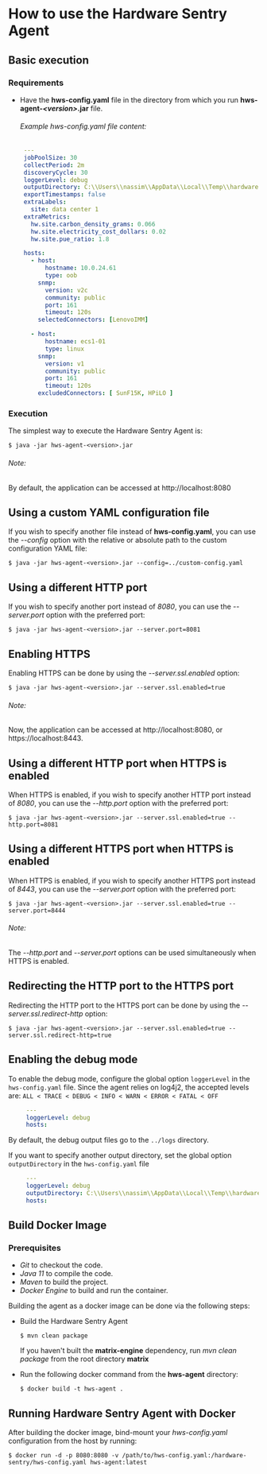 # How to use the Hardware Sentry Agent

  ## Basic execution

   ### Requirements

   - Have the **hws-config.yaml** file
     in the directory from which you run **hws-agent-_\<version\>_.jar** file.<br>

     ###### Example hws-config.yaml file content:
     ```yaml
      ---
      jobPoolSize: 30
      collectPeriod: 2m
      discoveryCycle: 30
      loggerLevel: debug
      outputDirectory: C:\\Users\\nassim\\AppData\\Local\\Temp\\hardware-logs2
      exportTimestamps: false
      extraLabels: 
        site: data center 1
      extraMetrics: 
        hw.site.carbon_density_grams: 0.066
        hw.site.electricity_cost_dollars: 0.02
        hw.site.pue_ratio: 1.8

      hosts:
        - host:
            hostname: 10.0.24.61
            type: oob
          snmp:
            version: v2c
            community: public
            port: 161
            timeout: 120s
          selectedConnectors: [LenovoIMM]

        - host:
            hostname: ecs1-01
            type: linux
          snmp:
            version: v1
            community: public
            port: 161
            timeout: 120s
          excludedConnectors: [ SunF15K, HPiLO ]
     ```

   ### Execution
   The simplest way to execute the Hardware Sentry Agent is:

   ```shell script
   $ java -jar hws-agent-<version>.jar
   ```

   ###### Note:
   By default, the application can be accessed at http://localhost:8080

  ## Using a custom YAML configuration file
  If you wish to specify another file instead of **hws-config.yaml**,
  you can use the _--config_ option
  with the relative or absolute path to the custom configuration YAML file:

  ```shell script
  $ java -jar hws-agent-<version>.jar --config=../custom-config.yaml
  ```

  ## Using a different HTTP port
  If you wish to specify another port instead of _8080_,
  you can use the _--server.port_ option with the preferred port:

  ```shell script
  $ java -jar hws-agent-<version>.jar --server.port=8081
  ```

  ## Enabling HTTPS
  Enabling HTTPS can be done by using the _--server.ssl.enabled_ option:

  ```shell script
  $ java -jar hws-agent-<version>.jar --server.ssl.enabled=true
  ```

   ###### Note:
   Now, the application can be accessed at http://localhost:8080, or https://localhost:8443.

  ## Using a different HTTP port when HTTPS is enabled
  When HTTPS is enabled, if you wish to specify another HTTP port instead of _8080_,
  you can use the _--http.port_ option with the preferred port:

  ```shell script
  $ java -jar hws-agent-<version>.jar --server.ssl.enabled=true --http.port=8081
  ```
  ## Using a different HTTPS port when HTTPS is enabled
  When HTTPS is enabled, if you wish to specify another HTTPS port instead of _8443_,
  you can use the _--server.port_ option with the preferred port:

  ```shell script
  $ java -jar hws-agent-<version>.jar --server.ssl.enabled=true --server.port=8444
  ```
   ###### Note:
   The _--http.port_ and _--server.port_ options can be used simultaneously when HTTPS is enabled.

  ## Redirecting the HTTP port to the HTTPS port
  Redirecting the HTTP port to the HTTPS port can be done by using the _--server.ssl.redirect-http_ option:

  ```shell script
  $ java -jar hws-agent-<version>.jar --server.ssl.enabled=true --server.ssl.redirect-http=true
  ```

  ## Enabling the debug mode
  To enable the debug mode, configure the global option `loggerLevel` in the `hws-config.yaml` file. Since the agent relies on log4j2,
  the accepted levels are: `ALL < TRACE < DEBUG < INFO < WARN < ERROR < FATAL < OFF`

 ```yaml
      ---
      loggerLevel: debug
      hosts:
  ```

  By default, the debug output files go to the `../logs` directory.

  If you want to specify another output directory, set the global option `outputDirectory` in the `hws-config.yaml` file

 ```yaml
      ---
      loggerLevel: debug
      outputDirectory: C:\\Users\\nassim\\AppData\\Local\\Temp\\hardware-logs2
      hosts:
  ```

  ## Build Docker Image
  ### Prerequisites
  - *Git* to checkout the code.
  - *Java 11* to compile the code.
  - *Maven* to build the project.
  - *Docker Engine* to build and run the container.

  Building the agent as a docker image can be done via the following steps:

  - Build the Hardware Sentry Agent
    ```shell script
    $ mvn clean package
    ```
    If you haven't built the **matrix-engine** dependency, run *mvn clean package* from the root directory **matrix**

  - Run the following docker command from the **hws-agent** directory:
    ```shell script
    $ docker build -t hws-agent .
    ```

  ## Running Hardware Sentry Agent with Docker
  After building the docker image, bind-mount your *hws-config.yaml* configuration from the host by running:

  ```shell script
  $ docker run -d -p 8080:8080 -v /path/to/hws-config.yaml:/hardware-sentry/hws-config.yaml hws-agent:latest
  ```
